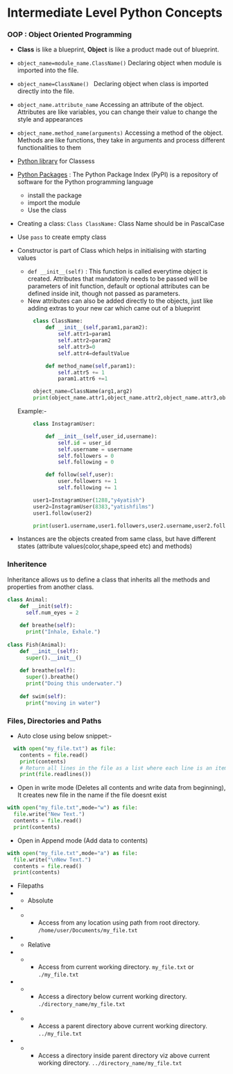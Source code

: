 # Intermediate Level Python Concepts

### OOP : Object Oriented Programming

- **Class** is like a blueprint, **Object** is like a product made out of blueprint.
- ```object_name=module_name.ClassName()``` Declaring object when module is imported  into the file.
- ```object_name=ClassName() ``` Declaring object when class is imported directly into the file.
- ```object_name.attribute_name``` Accessing an attribute of the object. Attributes are like variables, you can change their value to change the style and appearances
- ```object_name.method_name(arguments)``` Accessing a method of the object. Methods are like functions, they take in arguments and process different functionalities to them
- [Python library](https://docs.python.org/3/library/) for Classess
- [Python Packages](https://pypi.org/) : The Python Package Index (PyPI) is a repository of software for the Python programming language
    - install the package
    - import the module
    - Use the class
- Creating a class: ```Class ClassName:``` Class Name should be in PascalCase
- Use ```pass``` to create empty class
- Constructor is part of Class which helps in initialising with starting values
    - ```def __init__(self)``` : This function is called everytime object is created. Attributes that mandatorily needs to be passed will be parameters of init function, default or optional attributes can be defined inside init, though not passed as parameters.
    - New attributes can also be added directly to the objects, just like adding extras to your new car which came out of a blueprint 

   ```python
        class ClassName:
            def __init__(self,param1,param2):
                self.attr1=param1
                self.attr2=param2
                self.attr3=0
                self.attr4=defaultValue

            def method_name(self,param1):
                self.attr5 += 1
                param1.attr6 +=1

        object_name=ClassName(arg1,arg2)
        print(object_name.attr1,object_name.attr2,object_name.attr3,object_name.attr4)
    ```

    Example:-

   ```python
        class InstagramUser:

            def __init__(self,user_id,username):
                self.id = user_id
                self.username = username
                self.followers = 0
                self.following = 0

            def follow(self,user):
                user.followers += 1
                self.following += 1

        user1=InstagramUser(1288,"y4yatish")
        user2=InstagramUser(8383,"yatishfilms")
        user1.follow(user2)

        print(user1.username,user1.followers,user2.username,user2.followers)
    ```

- Instances are the objects created from same class, but have different states (attribute values(color,shape,speed etc)  and methods)

### Inheritence


Inheritance allows us to define a class that inherits all the methods and properties from another class.

```python
class Animal:
    def __init(self):
      self.num_eyes = 2
    
    def breathe(self):
      print("Inhale, Exhale.")
      
class Fish(Animal):
    def __init__(self):
      super().__init__()
     
    def breathe(self):
      super().breathe()
      print("Doing this underwater.")
        
    def swim(self):
      print("moving in water")

 ```


###  Files, Directories and Paths

- Auto close using below snippet:-
```python
  with open("my_file.txt") as file:
    contents = file.read()
    print(contents)
    # Return all lines in the file as a list where each line is an item in the list object
    print(file.readlines())
 ```

- Open in write mode (Deletes all contents and write data from beginning), It creates new file in the name if the file doesnt exist

```python
with open("my_file.txt",mode="w") as file:
  file.write("New Text.")
  contents = file.read()
  print(contents)
 ```
- Open in Append mode (Add data to contents)

```python
with open("my_file.txt",mode="a") as file:
  file.write("\nNew Text.")
  contents = file.read()
  print(contents)
 ```

- Filepaths
- - Absolute
- - - Access from any location using path from root directory. ```/home/user/Documents/my_file.txt```
- - Relative
- - - Access from current working directory. ```my_file.txt``` or ```./my_file.txt```
- - - Access a directory below current working directory. ```./directory_name/my_file.txt```
- - - Access a parent directory above current working directory. ```../my_file.txt```
- - - Access a  directory inside parent directory viz above current working directory. ```../directory_name/my_file.txt```

